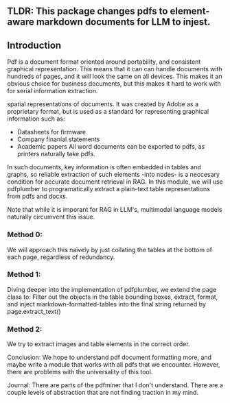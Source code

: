 ## TLDR: This package changes pdfs to element-aware markdown documents for LLM to injest.


## Introduction

Pdf is a document format oriented around portability, and consistent graphical representation. This means that it can can handle documents with hundreds of pages, and it will look the same on all devices. This makes it an obvious choice for business documents, but this makes it hard to work with for serial information extraction.

spatial representations of documents. It was created by Adobe as a proprietary format, but is used as a standard for representing graphical information such as:
- Datasheets for firmware
- Company finanial statements
- Academic papers
All word documents can be exported to pdfs, as printers naturally take pdfs.

In such documents, key information is often embedded in tables and graphs, so reliable extraction of such elements -into nodes- is a neccesary condition for accurate document retrieval in RAG.
In this module, we will use pdfplumber to programatically extract a plain-text table representations from pdfs and docxs.

Note that while it is imporant for RAG in LLM's, multimodal language models naturally circumvent this issue.

### Method 0:
We will approach this naively by just collating the tables at the bottom of each page, regardless of redundancy.

### Method 1:
Diving deeper into the implementation of pdfplumber, we extend the page class to:
     Filter out the objects in the table bounding boxes, extract, format, and inject markdown-formatted-tables into the final string returned by page.extract_text() 

### Method 2:
We try to extract images and table elements in the correct order.

Conclusion:
We hope to understand pdf document formatting more, and maybe write a module that works with all pdfs that we encounter.
However, there are problems with the universality of this tool.

Journal:
There are parts of the pdfminer that I don't understand. There are a couple levels of abstraction that are not finding traction in my mind.